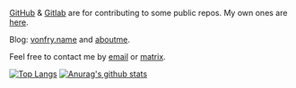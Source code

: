[GitHub](https://github.com/Vonfry) & [Gitlab](https://gitlab.com/Vonfry) are for contributing to some public repos.
My own ones are [here](https://git.sr.ht/~vonfry/).

Blog: [vonfry.name](https://vonfry.name) and [aboutme](https://vonfry.name/about).

Feel free to contact me by [email](mailto:mail@vonfry.name) or [matrix](https://matrix.to/#/@vonfry:vonfry.name).

[![Top Langs](https://github-readme-stats.vercel.app/api/top-langs/?username=Vonfry&layout=compact&theme=dracula)](https://github.com/anuraghazra/github-readme-stats)
[![Anurag's github stats](https://github-readme-stats.vercel.app/api?username=Vonfry&show_icons=true&theme=dracula)](https://github.com/anuraghazra/github-readme-stats)

